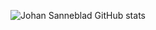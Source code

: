 ![Johan Sanneblad GitHub stats](https://github-readme-stats.vercel.app/api?username=johansan&show_icons=true&theme=radical)
